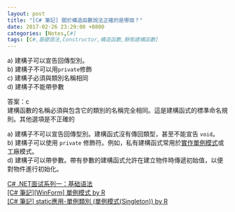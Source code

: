 ```yaml
---
layout: post
title: "[C# 筆記] 關於構造函數說法正確的是哪個？"
date: 2017-02-26 23:29:00 +0800
categories: [Notes,C#]
tags: [C#,基礎語法,Constructor,構造函數,靜態建構函數]
---
```


a) 建構子可以宣告回傳型別。     
b) 建構子不可以用`private`修飾      
c) 建構子必須與類別名稱相同     
d) 建構子不能帶參數         


答案：c     
建構函數的名稱必須與包含它的類別的名稱完全相同。這是建構函式的標準命名規則。其他選項是不正確的      

a) 建構子不可以宣告回傳型別。建構函式沒有傳回類型，甚至不能宣告 `void`。      
b) 建構子可以使用 `private` 修飾符。例如，私有建構函式常用於[實作單例模式](https://riivalin.github.io/posts/2010/04/76-singleton-1/)或工廠模式。        
d) 建構子可以帶參數。帶有參數的建構函式允許在建立物件時傳遞初始值，以便對物件進行初始化。       


        
[C# .NET面试系列一：基础语法](https://bbs.huaweicloud.com/blogs/423092)    
[[C# 筆記][WinForm] 單例模式 by R](https://riivalin.github.io/posts/2011/03/singleton/)     
[[C# 筆記] static應用-單例類別 (單例模式(Singleton)) by R](https://riivalin.github.io/posts/2010/04/76-singleton-1/)
